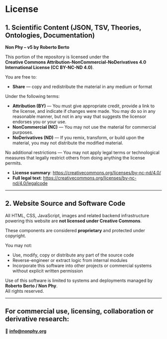 # License

## 1. Scientific Content (JSON, TSV, Theories, Ontologies, Documentation)

**Non Phy – v5 by Roberto Berto**

This portion of the repository is licensed under the  
**Creative Commons Attribution-NonCommercial-NoDerivatives 4.0 International License (CC BY-NC-ND 4.0)**.

You are free to:
- **Share** — copy and redistribute the material in any medium or format

Under the following terms:
- **Attribution (BY)** — You must give appropriate credit, provide a link to the license, and indicate if changes were made. You may do so in any reasonable manner, but not in any way that suggests the licensor endorses you or your use.
- **NonCommercial (NC)** — You may not use the material for commercial purposes.
- **NoDerivatives (ND)** — If you remix, transform, or build upon the material, you may not distribute the modified material.

No additional restrictions — You may not apply legal terms or technological measures that legally restrict others from doing anything the license permits.

- **License summary**: https://creativecommons.org/licenses/by-nc-nd/4.0/  
- **Full legal text**: https://creativecommons.org/licenses/by-nc-nd/4.0/legalcode

---

## 2. Website Source and Software Code

All HTML, CSS, JavaScript, images and related backend infrastructure powering this website are **not licensed under Creative Commons**.

These components are considered **proprietary** and protected under copyright.

You may not:
- Use, modify, copy or distribute any part of the source code
- Reverse-engineer or extract logic from internal modules
- Incorporate this software into other projects or commercial systems without explicit written permission

Use of this software is limited to systems and deployments managed by **Roberto Berto / Non Phy**.  
All rights reserved.

---

## For commercial use, licensing, collaboration or derivative research:
📧 **info@nonphy.org**
